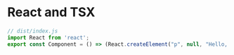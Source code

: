 # React and TSX

```js
// dist/index.js
import React from 'react';
export const Component = () => (React.createElement("p", null, "Hello, World!"));
```
